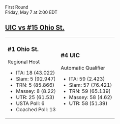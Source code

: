 First Round  
Friday, May 7 at 2:00 EDT
## [UIC vs #15 Ohio St.](https://www.ncaa.com/game/5833675) 

<table><tr><td>  

### #1 Ohio St.  

Regional Host  
- ITA: 18 (43.022)  
- Slam: 5 (92.947)  
- TRN: 5 (85.866)  
- Massey: 8 (8.22)  
- UTR: 25 (61.53)  
- USTA Poll: 6  
- Coached Poll: 13  

</td><td>  

### #4 UIC  

Automatic Qualifier  
- ITA: 59 (2.423)  
- Slam: 57 (76.421)  
- TRN: 59 (65.139)  
- Massey: 58 (4.62)  
- UTR: 58 (51.39)  

</td></tr></table>  